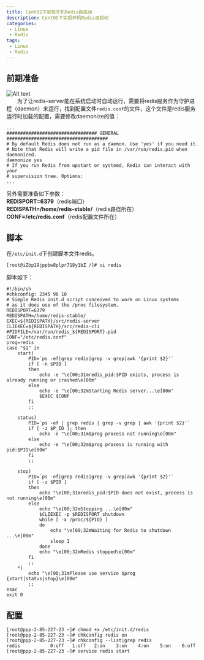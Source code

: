 ```yaml
---
title: CentOS下实现开机Redis自启动
description: CentOS下实现开机Redis自启动
categories:
 - Linux
 - Redis
tags:
 - Linux
 - Redis
---  
```

## 前期准备 
![Alt text](http://liyufeng.angton.com/redis_boot.png "Redis Info")  
&emsp;&emsp;为了让redis-server能在系统启动时自动运行，需要将redis服务作为守护进程（daemon）来运行，找到配置文件```redis.conf```的文件，这个文件是redis服务运行时加载的配置，需要修改daemonize的值：  
```shell  
...
################################# GENERAL #####################################
# By default Redis does not run as a daemon. Use 'yes' if you need it.
# Note that Redis will write a pid file in /var/run/redis.pid when daemonized.
daemonize yes
# If you run Redis from upstart or systemd, Redis can interact with your
# supervision tree. Options:  
...
```  
另外需要准备如下参数：  
**REDISPORT=6379**（redis端口）  
**REDISPATH=/home/redis-stable/**（redis路径所在）  
**CONF=/etc/redis.conf**（redis配置文件所在）  
## 脚本  
在```/etc/init.d```下创建脚本文件redis。  
```shell  
[root@iZbp19jppbw8plpr718y1bZ /]# vi redis  
```  
脚本如下：
```shell  
#!/bin/sh    
#chkconfig: 2345 90 10    
# Simple Redis init.d script conceived to work on Linux systems    
# as it does use of the /proc filesystem.    
REDISPORT=6379    
REDISPATH=/home/redis-stable/  
EXEC=${REDISPATH}/src/redis-server    
CLIEXEC=${REDISPATH}/src/redis-cli    
#PIDFILE=/var/run/redis_${REDISPORT}.pid    
CONF="/etc/redis.conf"  
prog=redis
case "$1" in    
    start)  
        PID=`ps -ef|grep redis|grep -v grep|awk '{print $2}'`  
        if [ -n $PID ]    
        then    
            echo -e "\e[00;31mredis_pid:$PID exists, process is already running or crashed\e[00m"    
        else    
            echo -e "\e[00;32mStarting Redis server...\e[00m"    
            $EXEC $CONF    
        fi    
        ;;  

    status)  
        PID=`ps -ef | grep redis | grep -v grep | awk '{print $2}'`  
        if [ -z $P_ID ]; then
            echo -e "\e[00;31m$prog process not running\e[00m"
        else
            echo -e "\e[00;32m$prog process is running with pid:$PID\e[00m"
        fi
        ;; 

    stop)  
        PID=`ps -ef|grep redis|grep -v grep|awk '{print $2}'`  
        if [ -z $PID ]  
        then  
            echo "\e[00;31mredis_pid:$PID does not exist, process is not running\e[00m"    
        else     
            echo "\e[00;32mStopping ...\e[00m"    
            $CLIEXEC -p $REDISPORT shutdown    
            while [ -x /proc/${PID} ]    
            do    
                echo "\e[00;32mWaiting for Redis to shutdown ...\e[00m"    
                sleep 1    
            done    
            echo "\e[00;32mRedis stopped\e[00m"    
        fi    
        ;;    
    *)    
        echo "\e[00;31mPlease use service $prog {start|status|stop}\e[00m"    
        ;;    
esac
exit 0  
```  
## 配置  
```shell  
[root@ppp-2-85-227-23 ~]# chmod +x /etc/init.d/redis  
[root@ppp-2-85-227-23 ~]# chkconfig redis on  
[root@ppp-2-85-227-23 ~]# chkconfig --list|grep redis  
redis           0:off   1:off   2:on    3:on    4:on    5:on    6:off  
[root@ppp-2-85-227-23 ~]# service redis start  
```  

